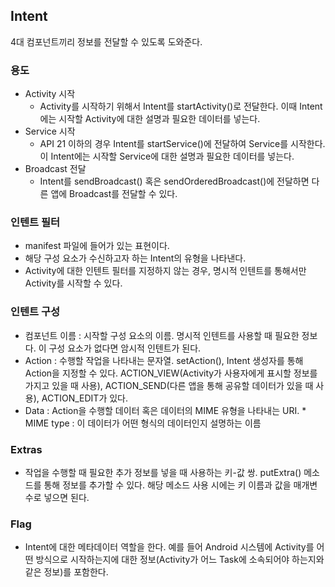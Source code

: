## Intent
4대 컴포넌트끼리 정보를 전달할 수 있도록 도와준다.
### 용도
  - Activity 시작
    - Activity를 시작하기 위해서 Intent를 startActivity()로 전달한다. 이때 Intent에는 시작할 Activity에 대한 설명과 필요한 데이터를 넣는다.
  - Service 시작
    - API 21 이하의 경우 Intent를 startService()에 전달하여 Service를 시작한다. 이 Intent에는 시작할 Service에 대한 설명과 필요한 데이터를 넣는다.
  - Broadcast 전달
    - Intent를 sendBroadcast() 혹은 sendOrderedBroadcast()에 전달하면 다른 앱에 Broadcast를 전달할 수 있다.

### 인텐트 필터 
  - manifest 파일에 들어가 있는 표현이다.
  - 해당 구성 요소가 수신하고자 하는 Intent의 유형을 나타낸다.
  - Activity에 대한 인텐트 필터를 지정하지 않는 경우, 명시적 인텐트를 통해서만 Activity를 시작할 수 있다.

### 인텐트 구성
  - 컴포넌트 이름 : 시작할 구성 요소의 이름. 명시적 인텐트를 사용할 때 필요한 정보다. 이 구성 요소가 없다면 암시적 인텐트가 된다.
  - Action : 수행할 작업을 나타내는 문자열. setAction(), Intent 생성자를 통해 Action을 지정할 수 있다.  ACTION_VIEW(Activity가 사용자에게 표시할 정보를 가지고 있을 때 사용), ACTION_SEND(다른 앱을 통해 공유할 데이터가 있을 때 사용), ACTION_EDIT가 있다.
  - Data : Action을 수행할 데이터 혹은 데이터의 MIME 유형을 나타내는 URI. * MIME type : 이 데이터가 어떤 형식의 데이터인지 설명하는 이름

### Extras
  - 작업을 수행할 때 필요한 추가 정보를 넣을 때 사용하는 키-값 쌍. putExtra() 메소드를 통해 정보를 추가할 수 있다. 해당 메소드 사용 시에는 키 이름과 값을 매개변수로 넣으면 된다.

### Flag
  - Intent에 대한 메타데이터 역할을 한다. 예를 들어 Android 시스템에 Activity를 어떤 방식으로 시작하는지에 대한 정보(Activity가 어느 Task에 소속되어야 하는지와 같은 정보)를 포함한다.
